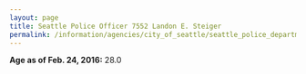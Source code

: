 ```yaml
---
layout: page
title: Seattle Police Officer 7552 Landon E. Steiger
permalink: /information/agencies/city_of_seattle/seattle_police_department/copbook/7552/
---
```


**Age as of Feb. 24, 2016:** 28.0
